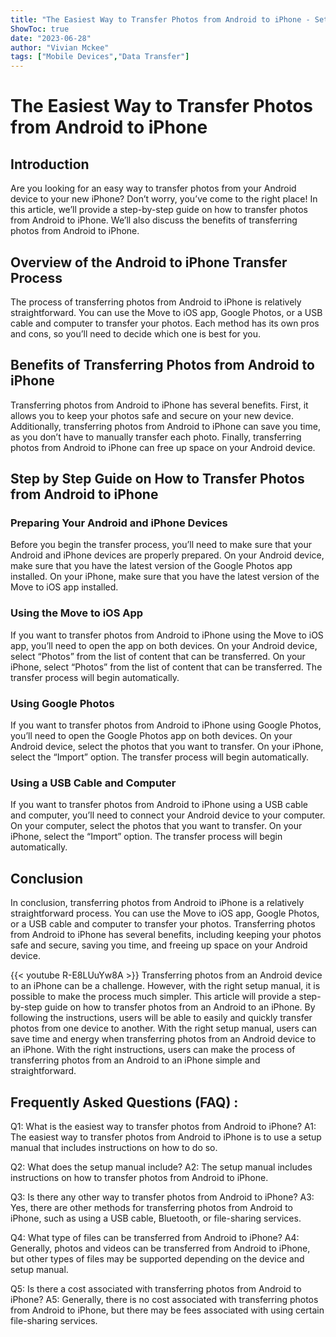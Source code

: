 ```yaml
---
title: "The Easiest Way to Transfer Photos from Android to iPhone - Setup Manual Included!"
ShowToc: true 
date: "2023-06-28"
author: "Vivian Mckee" 
tags: ["Mobile Devices","Data Transfer"]
---
```

# The Easiest Way to Transfer Photos from Android to iPhone

## Introduction

Are you looking for an easy way to transfer photos from your Android device to your new iPhone? Don’t worry, you’ve come to the right place! In this article, we’ll provide a step-by-step guide on how to transfer photos from Android to iPhone. We’ll also discuss the benefits of transferring photos from Android to iPhone.

## Overview of the Android to iPhone Transfer Process

The process of transferring photos from Android to iPhone is relatively straightforward. You can use the Move to iOS app, Google Photos, or a USB cable and computer to transfer your photos. Each method has its own pros and cons, so you’ll need to decide which one is best for you.

## Benefits of Transferring Photos from Android to iPhone

Transferring photos from Android to iPhone has several benefits. First, it allows you to keep your photos safe and secure on your new device. Additionally, transferring photos from Android to iPhone can save you time, as you don’t have to manually transfer each photo. Finally, transferring photos from Android to iPhone can free up space on your Android device.

## Step by Step Guide on How to Transfer Photos from Android to iPhone

### Preparing Your Android and iPhone Devices

Before you begin the transfer process, you’ll need to make sure that your Android and iPhone devices are properly prepared. On your Android device, make sure that you have the latest version of the Google Photos app installed. On your iPhone, make sure that you have the latest version of the Move to iOS app installed.

### Using the Move to iOS App

If you want to transfer photos from Android to iPhone using the Move to iOS app, you’ll need to open the app on both devices. On your Android device, select “Photos” from the list of content that can be transferred. On your iPhone, select “Photos” from the list of content that can be transferred. The transfer process will begin automatically.

### Using Google Photos

If you want to transfer photos from Android to iPhone using Google Photos, you’ll need to open the Google Photos app on both devices. On your Android device, select the photos that you want to transfer. On your iPhone, select the “Import” option. The transfer process will begin automatically.

### Using a USB Cable and Computer

If you want to transfer photos from Android to iPhone using a USB cable and computer, you’ll need to connect your Android device to your computer. On your computer, select the photos that you want to transfer. On your iPhone, select the “Import” option. The transfer process will begin automatically.

## Conclusion

In conclusion, transferring photos from Android to iPhone is a relatively straightforward process. You can use the Move to iOS app, Google Photos, or a USB cable and computer to transfer your photos. Transferring photos from Android to iPhone has several benefits, including keeping your photos safe and secure, saving you time, and freeing up space on your Android device.

{{< youtube R-E8LUuYw8A >}} 
Transferring photos from an Android device to an iPhone can be a challenge. However, with the right setup manual, it is possible to make the process much simpler. This article will provide a step-by-step guide on how to transfer photos from an Android to an iPhone. By following the instructions, users will be able to easily and quickly transfer photos from one device to another. With the right setup manual, users can save time and energy when transferring photos from an Android device to an iPhone. With the right instructions, users can make the process of transferring photos from an Android to an iPhone simple and straightforward.

## Frequently Asked Questions (FAQ) :
Q1: What is the easiest way to transfer photos from Android to iPhone?
A1: The easiest way to transfer photos from Android to iPhone is to use a setup manual that includes instructions on how to do so.

Q2: What does the setup manual include?
A2: The setup manual includes instructions on how to transfer photos from Android to iPhone.

Q3: Is there any other way to transfer photos from Android to iPhone?
A3: Yes, there are other methods for transferring photos from Android to iPhone, such as using a USB cable, Bluetooth, or file-sharing services.

Q4: What type of files can be transferred from Android to iPhone?
A4: Generally, photos and videos can be transferred from Android to iPhone, but other types of files may be supported depending on the device and setup manual.

Q5: Is there a cost associated with transferring photos from Android to iPhone?
A5: Generally, there is no cost associated with transferring photos from Android to iPhone, but there may be fees associated with using certain file-sharing services.


